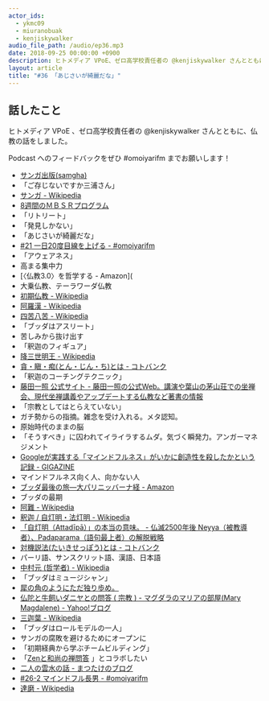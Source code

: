 ```yaml
---
actor_ids:
  - ykmc09
  - miuranobuak
  - kenjiskywalker
audio_file_path: /audio/ep36.mp3
date: 2018-09-25 00:00:00 +0900
description: ヒトメディア VPoE、ゼロ高学校責任者の @kenjiskywalker さんとともに、仏教の話をしました。
layout: article
title: "#36 「あじさいが綺麗だな」"
---
```


## 話したこと
ヒトメディア VPoE 、ゼロ高学校責任者の @kenjiskywalker さんとともに、仏教の話をしました。

Podcast へのフィードバックをぜひ #omoiyarifm までお願いします！

- [サンガ出版(samgha)](https://samgha.co.jp/)
- 「ご存じないですか三浦さん」
- [サンガ - Wikipedia](https://ja.wikipedia.org/wiki/%E3%82%B5%E3%83%B3%E3%82%AC)
- [8週間のＭＢＳＲプログラム](https://www.mbsr-study-group.com/8-mbsr)
- 「リトリート」
- 「発見しかない」
- 「あじさいが綺麗だな」
- [#21 一日20度目線を上げる - #omoiyarifm](https://lean-agile.fm/episode/21)
- 「アウェアネス」
- 高まる集中力
- [〈仏教3.0〉を哲学する - Amazon](
- 大乗仏教、テーラワーダ仏教
- [初期仏教 - Wikipedia](https://ja.wikipedia.org/wiki/%E5%88%9D%E6%9C%9F%E4%BB%8F%E6%95%99)
- [阿羅漢 - Wikipedia](https://ja.wikipedia.org/wiki/%E9%98%BF%E7%BE%85%E6%BC%A2)
- [四苦八苦 - Wikipedia](https://ja.wikipedia.org/wiki/%E5%9B%9B%E8%8B%A6%E5%85%AB%E8%8B%A6)
- 「ブッダはアスリート」
- 苦しみから抜け出す
- 「釈迦のフィギュア」
- [降三世明王 - Wikipedia](https://ja.wikipedia.org/wiki/%E9%99%8D%E4%B8%89%E4%B8%96%E6%98%8E%E7%8E%8B)
- [貪・瞋・痴(とん・じん・ち)とは - コトバンク](https://kotobank.jp/word/%E8%B2%AA%E3%83%BB%E7%9E%8B%E3%83%BB%E7%97%B4-107119)
- 「釈迦のコーチングテクニック」
- [藤田一照 公式サイト - 藤田一照の公式Web。講演や葉山の茅山荘での坐禅会、現代坐禅講義やアップデートする仏教など著書の情報](http://fujitaissho.info/)
- 「宗教としてはとらえていない」
- ガチ勢からの指摘。雑念を受け入れる。メタ認知。
- 原始時代のままの脳
- 「そうすべき」に囚われてイライラするムダ。気づく瞬発力。アンガーマネジメント
- [Googleが実践する「マインドフルネス」がいかに創造性を殺したかという記録 - GIGAZINE](https://gigazine.net/news/20151031-mindfulness-killed-my-creativity/)
- マインドフルネス向く人、向かない人
- [ブッダ最後の旅―大パリニッバーナ経 - Amazon](https://amzn.to/2PO3fK1)
- ブッダの最期
- [阿難 - Wikipedia](https://ja.wikipedia.org/wiki/%E9%98%BF%E9%9B%A3)
- [釈迦 / 自灯明・法灯明 - Wikipedia](https://ja.wikipedia.org/wiki/%E9%87%88%E8%BF%A6#%E8%87%AA%E7%81%AF%E6%98%8E%E3%83%BB%E6%B3%95%E7%81%AF%E6%98%8E)
- [「自灯明（Attadīpā）」の本当の意味。 - 仏滅2500年後 Neyya（被教導者）、Padaparama（語句最上者）の解脱戦略](http://zhaozhou-zenji.hatenablog.com/entry/2014/05/16/200345)
- [対機説法(たいきせっぽう)とは - コトバンク](https://kotobank.jp/word/%E5%AF%BE%E6%A9%9F%E8%AA%AC%E6%B3%95-90970)
- パーリ語、サンスクリット語、漢語、日本語
- [中村元 (哲学者) - Wikipedia](https://ja.wikipedia.org/wiki/%E4%B8%AD%E6%9D%91%E5%85%83_(%E5%93%B2%E5%AD%A6%E8%80%85))
- 「ブッダはミュージシャン」
- [犀の角のようにただ独り歩め。](http://www.otani.ac.jp/yomu_page/kotoba/nab3mq000004mtbk.html)
- [仏陀と牛飼いダニヤとの問答 ( 宗教 ) - マグダラのマリアの部屋(Mary Magdalene) - Yahoo!ブログ](https://blogs.yahoo.co.jp/magtaranomaria/19720063.html)
- [三迦葉 - Wikipedia](https://ja.wikipedia.org/wiki/%E4%B8%89%E8%BF%A6%E8%91%89)
- 「ブッダはロールモデルの一人」
- サンガの腐敗を避けるためにオープンに
- 「初期経典から学ぶチームビルディング」
- 「[Zenと和尚の禅問答](http://www.sakuradio.com/ZenMonDo.html) 」とコラボしたい
- [二人の雲水の話 - まつたけのブログ](http://matsutake.hatenablog.jp/entry/%E4%BA%8C%E4%BA%BA%E3%81%AE%E9%9B%B2%E6%B0%B4%E3%81%AE%E8%A9%B1)
- [#26-2 マインドフル長男 - #omoiyarifm](https://lean-agile.fm/episode/26-2)
- [達磨 - Wikipedia](https://ja.wikipedia.org/wiki/%E9%81%94%E7%A3%A8)
